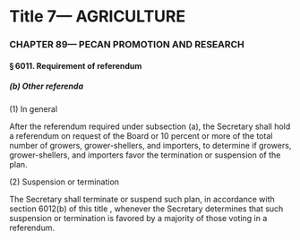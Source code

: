 
# Title 7— AGRICULTURE
### CHAPTER 89— PECAN PROMOTION AND RESEARCH
#### § 6011. Requirement of referendum
##### (b) Other referenda

(1) In general

After the referendum required under subsection (a), the Secretary shall hold a referendum on request of the Board or 10 percent or more of the total number of growers, grower-shellers, and importers, to determine if growers, grower-shellers, and importers favor the termination or suspension of the plan.

(2) Suspension or termination

The Secretary shall terminate or suspend such plan, in accordance with section 6012(b) of this title , whenever the Secretary determines that such suspension or termination is favored by a majority of those voting in a referendum.
